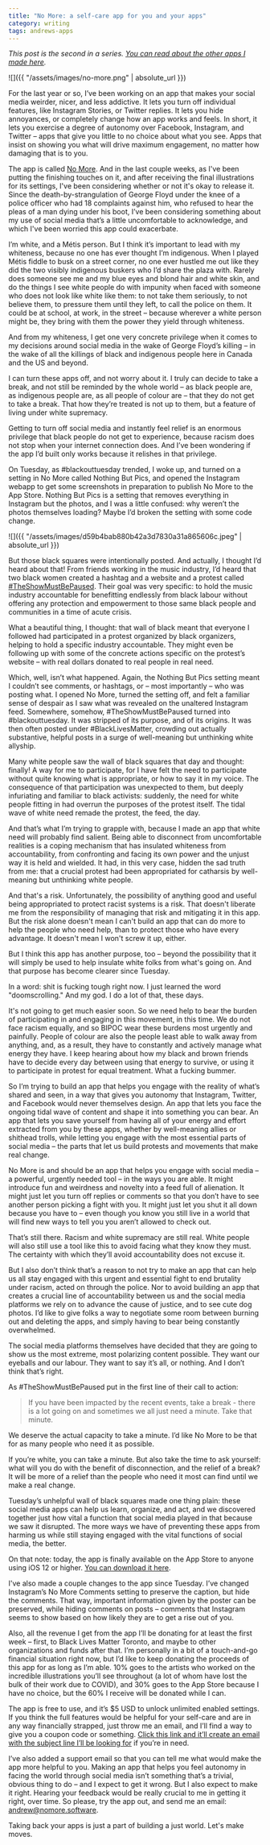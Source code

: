 ```yaml
---
title: "No More: a self-care app for you and your apps"
category: writing
tags: andrews-apps
---
```

*This post is the second in a series. [You can read about the other apps I made here](/andrews-apps).*

![]({{ "/assets/images/no-more.png" | absolute_url }})

For the last year or so, I’ve been working on an app that makes your social media weirder, nicer, and less addictive\. It lets you turn off individual features, like Instagram Stories, or Twitter replies\. It lets you hide annoyances, or completely change how an app works and feels\. In short, it lets you exercise a degree of autonomy over Facebook, Instagram, and Twitter – apps that give you little to no choice about what you see\. Apps that insist on showing you what will drive maximum engagement, no matter how damaging that is to you\.

The app is called [No More](https://www.nomore.software)\. And in the last couple weeks, as I've been putting the finishing touches on it, and after receiving the final illustrations for its settings, I've been considering whether or not it's okay to release it\. Since the death\-by\-strangulation of George Floyd under the knee of a police officer who had 18 complaints against him, who refused to hear the pleas of a man dying under his boot, I’ve been considering something about my use of social media that’s a little uncomfortable to acknowledge, and which I've been worried this app could exacerbate\.
<!--more-->

I’m white, and a Métis person\. But I think it’s important to lead with my whiteness, because no one has ever thought I’m indigenous\. When I played Métis fiddle to busk on a street corner, no one ever hustled me out like they did the two visibly indigenous buskers who I’d share the plaza with\. Rarely does someone see me and my blue eyes and blond hair and white skin, and do the things I see white people do with impunity when faced with someone who does not look like white like them: to not take them seriously, to not believe them, to pressure them until they left, to call the police on them\. It could be at school, at work, in the street – because wherever a white person might be, they bring with them the power they yield through whiteness\.

And from my whiteness, I get one very concrete privilege when it comes to my decisions around social media in the wake of George Floyd’s killing – in the wake of all the killings of black and indigenous people here in Canada and the US and beyond\.

I can turn these apps off, and not worry about it\. I truly can decide to take a break, and not still be reminded by the whole world – as black people are, as indigenous people are, as all people of colour are – that they do not get to take a break\. That how they’re treated is not up to them, but a feature of living under white supremacy\.

Getting to turn off social media and instantly feel relief is an enormous privilege that black people do not get to experience, because racism does not stop when your internet connection does\. And I’ve been wondering if the app I’d built only works because it relishes in that privilege\.

On Tuesday, as #blackouttuesday trended, I woke up, and turned on a setting in No More called Nothing But Pics, and opened the Instagram webapp to get some screenshots in preparation to publish No More to the App Store\. Nothing But Pics is a setting that removes everything in Instagram but the photos, and I was a little confused: why weren’t the photos themselves loading? Maybe I’d broken the setting with some code change\.

![]({{ "/assets/images/d59b4bab880b42a3d7830a31a865606c.jpeg" | absolute_url }})

But those black squares were intentionally posted\. And actually, I thought I’d heard about that\! From friends working in the music industry, I’d heard that two black women created a hashtag and a website and a protest called [#TheShowMustBePaused](https://www.theshowmustbepaused.com)\. Their goal was very specific: to hold the music industry accountable for benefitting endlessly from black labour without offering any protection and empowerment to those same black people and communities in a time of acute crisis\.

What a beautiful thing, I thought: that wall of black meant that everyone I followed had participated in a protest organized by black organizers, helping to hold a specific industry accountable\. They might even be following up with some of the concrete actions specific on the protest’s website – with real dollars donated to real people in real need\.

Which, well, isn’t what happened\. Again, the Nothing But Pics setting meant I couldn’t see comments, or hashtags, or – most importantly – who was posting what\. I opened No More, turned the setting off, and felt a familiar sense of despair as I saw what was revealed on the unaltered Instagram feed\. Somewhere, somehow, #TheShowMustBePaused turned into #blackouttuesday\. It was stripped of its purpose, and of its origins\. It was then often posted under #BlackLivesMatter, crowding out actually substantive, helpful posts in a surge of well\-meaning but unthinking white allyship\.

Many white people saw the wall of black squares that day and thought: finally\! A way for me to participate, for I have felt the need to participate without quite knowing what is appropriate, or how to say it in my voice\. The consequence of that participation was unexpected to them, but deeply infuriating and familiar to black activists: suddenly, the need for white people fitting in had overrun the purposes of the protest itself\. The tidal wave of white need remade the protest, the feed, the day\.

And that’s what I’m trying to grapple with, because I made an app that white need will probably find salient\. Being able to disconnect from uncomfortable realities is a coping mechanism that has insulated whiteness from accountability, from confronting and facing its own power and the unjust way it is held and wielded\. It had, in this very case, hidden the sad truth from me: that a crucial protest had been appropriated for catharsis by well\-meaning but unthinking white people\.

And that's a risk. Unfortunately, the possibility of anything good and useful being appropriated to protect racist systems is a risk. That doesn't liberate me from the responsibility of managing that risk and mitigating it in this app. But the risk alone doesn't mean I can't build an app that can do more to help the people who need help, than to protect those who have every advantage. It doesn't mean I won't screw it up, either.

But I think this app has another purpose, too – beyond the possibility that it will simply be used to help insulate white folks from what's going on\. And that purpose has become clearer since Tuesday\.

In a word: shit is fucking tough right now. I just learned the word "doomscrolling." And my god. I do a lot of that, these days.

It's not going to get much easier soon. So we need help to bear the burden of participating in and engaging in this movement, in this time\. We do not face racism equally, and so BIPOC wear these burdens most urgently and painfully\. People of colour are also the people least able to walk away from anything, and, as a result, they have to constantly and actively manage what energy they have\. I keep hearing about how my black and brown friends have to decide every day between using that energy to survive, or using it to participate in protest for equal treatment\. What a fucking bummer\.

So I’m trying to build an app that helps you engage with the reality of what’s shared and seen, in a way that gives you autonomy that Instagram, Twitter, and Facebook would never themselves design\. An app that lets you face the ongoing tidal wave of content and shape it into something you can bear\. An app that lets you save yourself from having all of your energy and effort extracted from you by these apps, whether by well\-meaning allies or shithead trolls, while letting you engage with the most essential parts of social media – the parts that let us build protests and movements that make real change\.

No More is and should be an app that helps you engage with social media – a powerful, urgently needed tool – in the ways you are able\. It might introduce fun and weirdness and novelty into a feed full of alienation\. It might just let you turn off replies or comments so that you don’t have to see another person picking a fight with you\. It might just let you shut it all down because you have to – even though you know you still live in a world that will find new ways to tell you you aren’t allowed to check out\.

That’s still there\. Racism and white supremacy are still real\. White people will also still use a tool like this to avoid facing what they know they must\. The certainty with which they’ll avoid accountability does not excuse it\.

But I also don’t think that’s a reason to not try to make an app that can help us all stay engaged with this urgent and essential fight to end brutality under racism, acted on through the police\. Nor to avoid building an app that creates a crucial line of accountability between us and the social media platforms we rely on to advance the cause of justice, and to see cute dog photos\. I’d like to give folks a way to negotiate some room between burning out and deleting the apps, and simply having to bear being constantly overwhelmed\.

The social media platforms themselves have decided that they are going to show us the most extreme, most polarizing content possible\. They want our eyeballs and our labour\. They want to say it’s all, or nothing\. And I don’t think that’s right\.

As #TheShowMustBePaused put in the first line of their call to action:
> If you have been impacted by the recent events, take a break \- there is a lot going on and sometimes we all just need a minute\. Take that minute\.

We deserve the actual capacity to take a minute\. I’d like No More to be that for as many people who need it as possible\.

If you’re white, you can take a minute\. But also take the time to ask yourself: what will you do with the benefit of disconnection, and the relief of a break? It will be more of a relief than the people who need it most can find until we make a real change\.

Tuesday’s unhelpful wall of black squares made one thing plain: these social media apps can help us learn, organize, and act, and we discovered together just how vital a function that social media played in that because we saw it disrupted\. The more ways we have of preventing these apps from harming us while still staying engaged with the vital functions of social media, the better\.

On that note: today, the app is finally available on the App Store to anyone using iOS 12 or higher. <a href="https://apps.apple.com/us/app/no-more-give-yourself-a-break/id1506391244?ls=1">You can download it here</a>.

I've also made a couple changes to the app since Tuesday\. I’ve changed Instagram’s No More Comments setting to preserve the caption, but hide the comments\. That way, important information given by the poster can be preserved, while hiding comments on posts – comments that Instagram seems to show based on how likely they are to get a rise out of you\.

Also, all the revenue I get from the app I’ll be donating for at least the first week – first, to Black Lives Matter Toronto, and maybe to other organizations and funds after that\. I’m personally in a bit of a touch\-and\-go financial situation right now, but I’d like to keep donating the proceeds of this app for as long as I’m able\. 10% goes to the artists who worked on the incredible illustrations you’ll see throughout \(a lot of whom have lost the bulk of their work due to COVID\), and 30% goes to the App Store because I have no choice, but the 60% I receive will be donated while I can\.

The app is free to use, and it’s $5 USD to unlock unlimited enabled settings\. If you think the full features would be helpful for your self\-care and are in any way financially strapped, just throw me an email, and I’ll find a way to give you a coupon code or something\. [Click this link and it’ll create an email with the subject line I’ll be looking for](mailto:andrew@nomore.software?subject=No%20More%20Code%20Request) if you’re in need\.

I’ve also added a support email so that you can tell me what would make the app more helpful to you\. Making an app that helps you feel autonomy in facing the world through social media isn’t something that’s a trivial, obvious thing to do – and I expect to get it wrong\. But I also expect to make it right\. Hearing your feedback would be really crucial to me in getting it right, over time\. So please, try the app out, and send me an email: [andrew@nomore\.software](mailto:andrew@nomore.software?subject=Feedback)\.

Taking back your apps is just a part of building a just world. Let's make moves.

